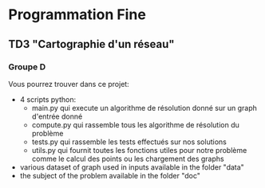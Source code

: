 # Programmation Fine

## TD3 "Cartographie d'un réseau"

### Groupe D

Vous pourrez trouver dans ce projet:

- 4 scripts python:
    - main.py qui execute un algorithme de résolution donné sur un graph d'entrée donné
    - compute.py qui rassemble tous les algorithme de résolution du problème
    - tests.py qui rassemble les tests effectués sur nos solutions
    - utils.py qui fournit toutes les fonctions utiles pour notre problème 
    comme le calcul des points ou les chargement des graphs
- various dataset of graph used in inputs available in the folder "data"
- the subject of the problem available in the folder "doc"